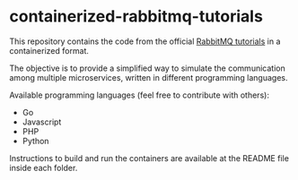 # containerized-rabbitmq-tutorials
This repository contains the code from the official [RabbitMQ tutorials](https://www.rabbitmq.com/tutorials/) in a containerized format. 

The objective is to provide a simplified way to simulate the communication among multiple microservices, written in different
programming languages.

Available programming languages (feel free to contribute with others):
- Go
- Javascript
- PHP
- Python

Instructions to build and run the containers are available at the README file inside each folder.